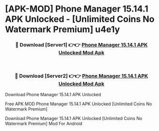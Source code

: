 # [APK-MOD] Phone Manager 15.14.1 APK Unlocked - [Unlimited Coins No Watermark Premium] u4e1y



<div align="center">
<h3>🔴 Download [Server1] 👉👉 <a href="https://momento.my/?title=Phone_Manager_15.14.1_APK_Unlocked">Phone Manager 15.14.1 APK Unlocked Mod Apk</a></h3><br>

<h3>🔴 Download [Server2] 👉👉 <a href="https://momento.my/?title=Phone_Manager_15.14.1_APK_Unlocked">Phone Manager 15.14.1 APK Unlocked Mod Apk</a></h3>
</div>



Download Phone Manager 15.14.1 APK Unlocked 

Free APK MOD Phone Manager 15.14.1 APK Unlocked [Unlimited Coins No Watermark Premium]

Download Phone Manager 15.14.1 APK Unlocked [Unlimited Coins No Watermark Premium] Mod For Android
